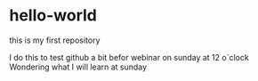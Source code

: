 # hello-world
this is my first repository


I do this to test github a bit befor webinar on sunday at 12 o`clock
Wondering what I will learn at sunday
